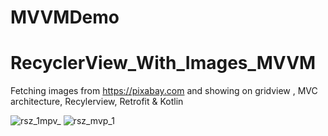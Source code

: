 # MVVMDemo
 
# RecyclerView_With_Images_MVVM
  Fetching images from https://pixabay.com and showing on gridview , MVC architecture, Recylerview, Retrofit & Kotlin

![rsz_1mpv_](https://user-images.githubusercontent.com/10658016/65838925-d64a4f00-e325-11e9-84a7-a12611de80cb.png)
![rsz_mvp_1](https://user-images.githubusercontent.com/10658016/65838926-d6e2e580-e325-11e9-863b-66dc1e13a26f.png)
